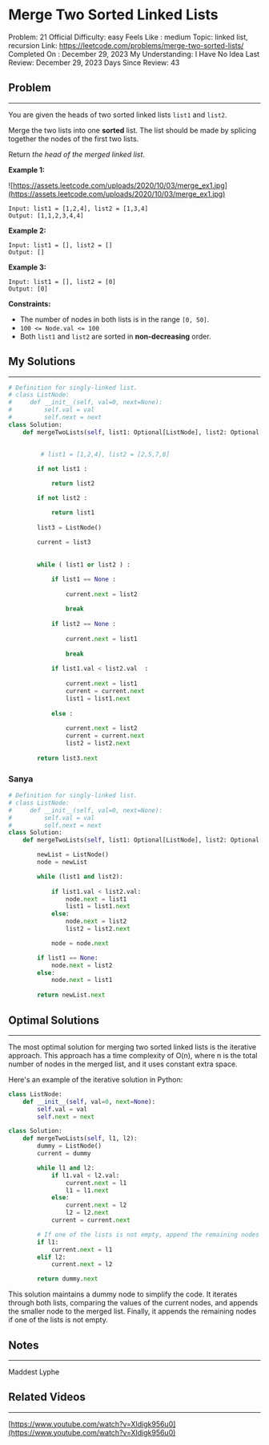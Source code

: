 # Merge Two Sorted Linked Lists

Problem: 21
Official Difficulty: easy
Feels Like : medium
Topic: linked list, recursion
Link: https://leetcode.com/problems/merge-two-sorted-lists/
Completed On : December 29, 2023
My Understanding: I Have No Idea
Last Review: December 29, 2023
Days Since Review: 43

## Problem

---

You are given the heads of two sorted linked lists `list1` and `list2`.

Merge the two lists into one **sorted** list. The list should be made by splicing together the nodes of the first two lists.

Return *the head of the merged linked list*.

**Example 1:**

![https://assets.leetcode.com/uploads/2020/10/03/merge_ex1.jpg](https://assets.leetcode.com/uploads/2020/10/03/merge_ex1.jpg)

```
Input: list1 = [1,2,4], list2 = [1,3,4]
Output: [1,1,2,3,4,4]

```

**Example 2:**

```
Input: list1 = [], list2 = []
Output: []

```

**Example 3:**

```
Input: list1 = [], list2 = [0]
Output: [0]

```

**Constraints:**

- The number of nodes in both lists is in the range `[0, 50]`.
- `100 <= Node.val <= 100`
- Both `list1` and `list2` are sorted in **non-decreasing** order.

## My Solutions

---

```python
# Definition for singly-linked list.
# class ListNode:
#     def __init__(self, val=0, next=None):
#         self.val = val
#         self.next = next
class Solution:
    def mergeTwoLists(self, list1: Optional[ListNode], list2: Optional[ListNode]) -> Optional[ListNode]:
        
        
         # list1 = [1,2,4], list2 = [2,5,7,8]

        if not list1 : 

            return list2

        if not list2 : 

            return list1
       
        list3 = ListNode()
    
        current = list3
        
        
        while ( list1 or list2 ) :

            if list1 == None : 
                
                current.next = list2
                
                break
            
            if list2 == None : 
                
                current.next = list1
                
                break
        
            if list1.val < list2.val  : 
                
                current.next = list1
                current = current.next
                list1 = list1.next
            
            else : 
                
                current.next = list2 
                current = current.next
                list2 = list2.next
          
        return list3.next
```

### Sanya

```python
# Definition for singly-linked list.
# class ListNode:
#     def __init__(self, val=0, next=None):
#         self.val = val
#         self.next = next
class Solution:
    def mergeTwoLists(self, list1: Optional[ListNode], list2: Optional[ListNode]) -> Optional[ListNode]:

        newList = ListNode()
        node = newList

        while (list1 and list2):
  
            if list1.val < list2.val:
                node.next = list1
                list1 = list1.next
            else:
                node.next = list2
                list2 = list2.next

            node = node.next

        if list1 == None:
            node.next = list2    
        else:
            node.next = list1
                
        return newList.next
```

## Optimal Solutions

---

The most optimal solution for merging two sorted linked lists is the iterative approach. This approach has a time complexity of O(n), where n is the total number of nodes in the merged list, and it uses constant extra space.

Here's an example of the iterative solution in Python:

```python
class ListNode:
    def __init__(self, val=0, next=None):
        self.val = val
        self.next = next

class Solution:
    def mergeTwoLists(self, l1, l2):
        dummy = ListNode()
        current = dummy

        while l1 and l2:
            if l1.val < l2.val:
                current.next = l1
                l1 = l1.next
            else:
                current.next = l2
                l2 = l2.next
            current = current.next

        # If one of the lists is not empty, append the remaining nodes
        if l1:
            current.next = l1
        elif l2:
            current.next = l2

        return dummy.next

```

This solution maintains a dummy node to simplify the code. It iterates through both lists, comparing the values of the current nodes, and appends the smaller node to the merged list. Finally, it appends the remaining nodes if one of the lists is not empty.

## Notes

---

 Maddest Lyphe

## Related Videos

---

[https://www.youtube.com/watch?v=XIdigk956u0](https://www.youtube.com/watch?v=XIdigk956u0)